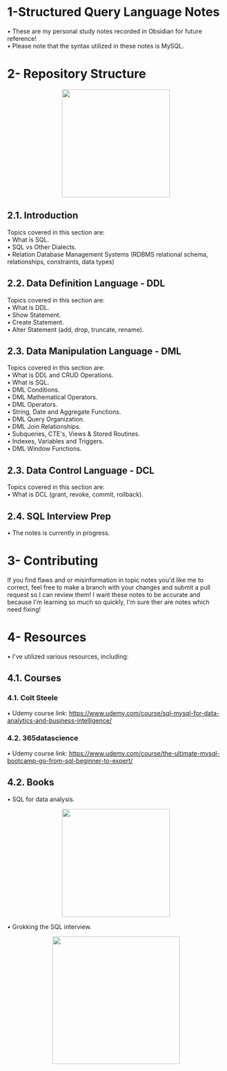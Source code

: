 # 1-Structured Query Language Notes

• These are my personal study notes recorded in Obsidian for future reference! <br>
• Please note that the syntax utilized in these notes is MySQL. <br>

# 2- Repository Structure 

<p align="center">
  <img src="https://imgur.com/3D7Vn6o.png" height="250" />
</p>

## 2.1. Introduction
Topics covered in this section are: <br>
• What is SQL. <br>
• SQL vs Other Dialects. <br>
• Relation Database Management Systems (RDBMS relational schema, relationships, constraints, data types)<br>

## 2.2. Data Definition Language - DDL
Topics covered in this section are: <br>
• What is DDL. <br>
• Show Statement. <br>
• Create Statement. <br>
• Alter Statement (add, drop, truncate, rename). <br>

## 2.3. Data Manipulation Language - DML
Topics covered in this section are: <br>
• What is DDL and CRUD Operations. <br>
• What is SQL. <br>
• DML Conditions. <br>
• DML Mathematical Operators. <br>
• DML Operators. <br>
• String, Date and Aggregate Functions. <br>
• DML Query Organization. <br>
• DML Join Relationships. <br>
• Subqueries, CTE's, Views & Stored Routines. <br>
• Indexes, Variables and Triggers. <br>
• DML Window Functions. <br>

## 2.3. Data Control Language - DCL
Topics covered in this section are: <br>
• What is DCL (grant, revoke, commit, rollback). <br>

## 2.4. SQL Interview Prep
• The notes is currently in progress. <br>

# 3- Contributing
If you find flaws and or misinformation in topic notes you'd like me to correct, feel free to make a branch with your changes and submit a pull request so I can review them! I want these notes to be accurate and because I'm learning so much so quickly, I'm sure ther are notes which need fixing!

# 4- Resources
• I've utilized various resources, including:<br>

## 4.1. Courses

### 4.1. Colt Steele
• Udemy course link: https://www.udemy.com/course/sql-mysql-for-data-analytics-and-business-intelligence/

### 4.2. 365datascience
• Udemy course link: https://www.udemy.com/course/the-ultimate-mysql-bootcamp-go-from-sql-beginner-to-expert/

## 4.2. Books
• SQL for data analysis. <br>
<p align="center">
  <img src="https://m.media-amazon.com/images/I/81eO3GKJrRL._AC_UF1000,1000_QL80_.jpg" height="250" />
</p>

• Grokking the SQL interview. <br>
<p align="center">
  <img src="https://m.media-amazon.com/images/I/51kt5PJVLCL.jpg" height="295" />
</p>














